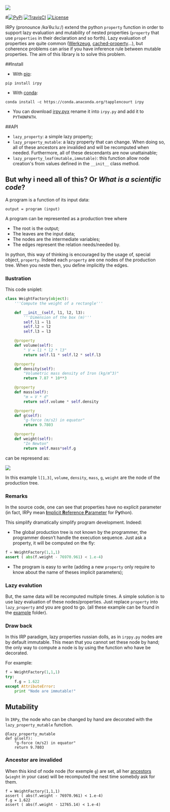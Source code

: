 ![](https://zippy.gfycat.com/SarcasticOpenHedgehog.gif)

#[![PyPi](https://img.shields.io/pypi/v/irpy.svg)](https://pypi.python.org/pypi/irpy) [![TravisCI](https://img.shields.io/travis/TApplencourt/IRPy.svg)](https://travis-ci.org/TApplencourt/IRPy) [![License](https://img.shields.io/pypi/l/irpy.svg)](http://www.wtfpl.net/)


IRPy (pronounce /kəˈθuːluː/) extend the python `property` function in order to support lazy evaluation and mutability of nested properties (`property` that use `properties` in their declaration and so forth).
Lazy evaluation of properties are quite common ([Werkzeug](https://werkzeug.pocoo.org/docs/0.11/utils/#werkzeug.utils.cached_property), [cached-property](https://github.com/pydanny/cached-property)...),
but coherence problems can arise if you have inference rule between mutable properties. The aim of this library is to solve this problem.


##Install
- With [pip](https://pip.pypa.io/en/stable/):
```
pip install irpy
```
- With [conda](http://conda.pydata.org/docs/): 
```
conda install -c https://conda.anaconda.org/tapplencourt irpy
```
- You can download [irpy.pyx](https://raw.githubusercontent.com/TApplencourt/IRPy/master/irpyx.py) rename it into `irpy.py` and add it to `PYTHONPATH`.

##API
- `lazy_property`: a simple lazy property;
- `lazy_property_mutable`: a lazy property that can change. When doing so, all of these ancestors are invalided and will be recomputed when needed. Furthermore, all of these descendants are now unattainable;
- `lazy_property_leaf(mutable,immutable)`: this function allow node creation's from values defined in the `__init__` class method.

## But why i need all of this? Or *What is a scientific code*?
A program is a function of its input data:
```
output = program (input)
```
A program can be represented as a production tree where
- The root is the output;
- The leaves are the input data; 
- The nodes are the intermediate variables;
- The edges represent the relation needs/needed by.

In python, this way of thinking is encouraged by the usage of, special object, `property`. Indeed each `property` are one nodes of the production tree. When you neste then, you define implicitly the edges. 

### Ilustration

This code sniplet:
```python
class WeightFactory(object):
    '''Compute the weight of a rectangle'''

    def __init__(self, l1, l2, l3):
        '''Dimension of the box (m)'''
        self.l1 = l1
        self.l2 = l2
        self.l3 = l3

    @property
    def volume(self):
        " V = l1 * l2 * l3"
        return self.l1 * self.l2 * self.l3 

    @property
    def density(self):
        "Volumetric mass density of Iron (kg/m^3)"
        return 7.87 * 10**3

    @property
    def mass(self):
        "m = V * d"
        return self.volume * self.density

    @property
    def g(self):
        "g-force (m/s2) in equator"
        return 9.7803

    @property
    def weight(self):
        "In Newton"
        return self.mass*self.g
```
can be represend as:

![](https://cdn.rawgit.com/TApplencourt/IRPy/master/exemples/weight.svg)

In this example `l[1,3]`, `volume`, `density`, `mass`, `g`, `weight` are the node of the production tree. 

### Remarks

In the source code, one can see that properties have no explicit parameter 
(in fact, IRPy mean [**I**mplicit **R**eference **P**arameter](http://osp.chickenkiller.com/mediawiki/index.php?title=IRP) for P**y**thon).

This simplify dramatically simplify program development. Indeed:
- The global production tree is not known by the programmer, the programmer doesn’t handle the execution sequence. Just ask a property, it will be computed on the fly:
```python
f = WeightFactory(1,1,1)
assert ( abs(f.weight - 76970.961) < 1.e-4)
```
- The program is easy to write (adding a new `property` only require to know about the name of theses implicit parameters);

### Lazy evalution

But, the same data will be recomputed multiple times. A simple solution is to use lazy evaluation of these nodes/properties. Just replace `property` into `lazy_property` and you are good to go.
(all these example can be found in the [example](https://github.com/TApplencourt/IRPy/blob/master/exemples) folder).

### Draw back

In this IRP paradigm, lazy properties russian dolls, as in `irppy.py` nodes are by default immutable. 
This mean that you cannot set these node by hand; the only way to compute a node is by using the function who have be decorated. 

For example:
```python
f = WeightFactory(1,1,1)
try:
    f.g = 1.622
except AttributeError:
    print "Node are immutable!"
```

## Mutability

In `IRPy`, the node who can be changed by hand are decorated with the `lazy_property_mutable` function. 
```
@lazy_property_mutable
def g(self):
    "g-force (m/s2) in equator"
    return 9.7803
```

### Ancestor are invalided
When this kind of node node (for exemple `g`) are set, all her [ancestors](https://en.wikipedia.org/wiki/Tree_(data_structure)#Terminologies_used_in_Trees) (`wieght` in your case) will be recomputed the nest time somebdy ask for them.

```
f = WeightFactory(1,1,1)
assert ( abs(f.weight - 76970.961) < 1.e-4)
f.g = 1.622
assert ( abs(f.weight - 12765.14) < 1.e-4)
```
